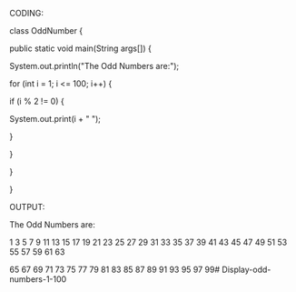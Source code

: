CODING:

class OddNumber {

public static void main(String args[]) {

System.out.println("The Odd Numbers are:");

for (int i = 1; i <= 100; i++) {

if (i % 2 != 0) {

System.out.print(i + " ");

}

}

}

}

OUTPUT:

The Odd Numbers are:

1 3 5 7 9 11 13 15 17 19 21 23 25 27 29 31 33 35 37 39 41 43 45 47 49 51 53 55 57 59 61 63

65 67 69 71 73 75 77 79 81 83 85 87 89 91 93 95 97 99# Display-odd-numbers-1-100

